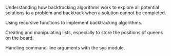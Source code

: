 Understanding how backtracking algorithms work to explore all potential solutions to a problem and backtrack when a solution cannot be completed.

Using recursive functions to implement backtracking algorithms.

Creating and manipulating lists, especially to store the positions of queens on the board.

Handling command-line arguments with the sys module.
